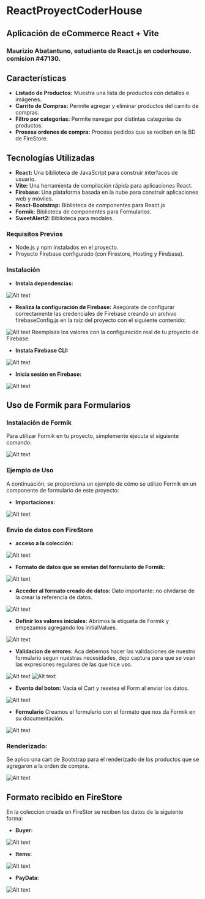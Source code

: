 # ReactProyectCoderHouse

## Aplicación de eCommerce React + Vite

### Maurizio Abatantuno, estudiante de React.js en coderhouse. comision #47130.

## Características

- **Listado de Productos:** Muestra una lista de productos con detalles e imágenes.
- **Carrito de Compras:** Permite agregar y eliminar productos del carrito de compras.
- **Filtro por categorias:** Permite navegar por distintas categorias de productos.
- **Prosesa ordenes de compra:** Procesa pedidos que se reciben en la BD de FireStore.




## Tecnologías Utilizadas

- **React:** Una biblioteca de JavaScript para construir interfaces de usuario.
- **Vite:** Una herramienta de compilación rápida para aplicaciones React.
- **Firebase:** Una plataforma basada en la nube para construir aplicaciones web y móviles.
- **React-Bootstrap:**
Biblioteca de componentes para React.js
- **Formik:**
Biblioteca de componentes para Formularios.
- **SweetAlert2:**
Biblioteca para modales.

### Requisitos Previos

- Node.js y npm instalados en el proyecto.
- Proyecto Firebase configurado (con Firestore, Hosting y Firebase).


### Instalación
- **Instala dependencias:**

![Alt text](./imgReadme/image-1.png)

- **Realiza la configuración de Firebase:**
Asegúrate de configurar correctamente las credenciales de Firebase creando un archivo firebaseConfig.js en la raíz del proyecto con el siguiente contenido:

![Alt text](./imgReadme/image-2.png)
Reemplaza los valores con la configuración real de tu proyecto de Firebase.

- **Instala Firebase CLI:**

![Alt text](./imgReadme/image-3.png) 

- **Inicia sesión en Firebase:**

![Alt text](./imgReadme/image-4.png)



## Uso de Formik para Formularios
### Instalación de Formik
Para utilizar Formik en tu proyecto, simplemente ejecuta el siguiente comando:

![Alt text](./imgReadme/image-5.png)

### Ejemplo de Uso
A continuación, se proporciona un ejemplo de cómo se utilizo Formik en un componente de formulario de este proyecto:

- **Importaciones:**

![Alt text](./imgReadme/image-7.png)

 ### Envio de datos con FireStore
- **acceso a la colección:**

![Alt text](./imgReadme/image-8.png)

- **Formato de datos que se envian del formulario de Formik:**

![Alt text](./imgReadme/image-9.png)

- **Acceder al formato creado de datos:** 
Dato importante: no olvidarse de la crear la referencia de datos.

![Alt text](./imgReadme/image-10.png)

- **Definir los valores iniciales:**
Abrimos la etiqueta de Formik y empezamos agregando los initialValues.

![Alt text](./imgReadme/image-11.png)

- **Validacion de errores:**
Aca debemos hacer las validaciones de nuestro formulario segun nuestras necesidades, dejo captura para que se vean las expresiones regulares de las que hice uso.

![Alt text](./imgReadme/image-12.png)
![Alt text](./imgReadme/image-13.png)

- **Evento del boton:**
Vacía el Cart y resetea el Form al enviar los datos.

![Alt text](./imgReadme/image-14.png)

- **Formulario**
Creamos el formulario con el formato que nos da Formik en su documentación.

![Alt text](./imgReadme/image-15.png)

### Renderizado: 
Se aplico una cart de Bootstrap para el renderizado de los productos que se agregaron a la orden de compra.

![Alt text](./imgReadme/image-16.png)

## Formato recibido en FireStore
En la coleccion creada en FireStor se reciben los datos de la siguiente forma:

- **Buyer:**

![Alt text](./imgReadme/buyer.png)

- **Items:**

![Alt text](./imgReadme/Items.png)

- **PayData:**

![Alt text](./imgReadme/Paydata.png)

